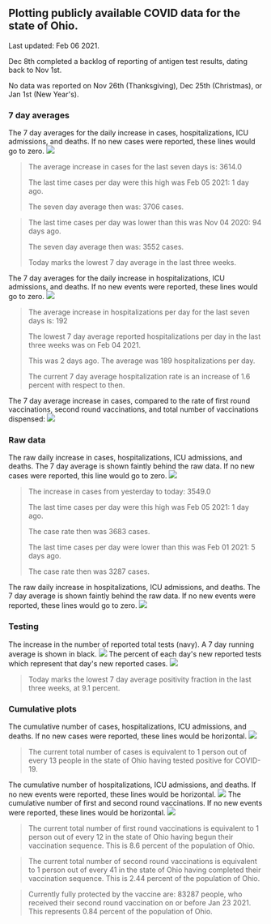 ## Plotting publicly available COVID data for the state of Ohio. 

Last updated: Feb 06 2021. 

Dec 8th completed a backlog of reporting of antigen test results, dating back to Nov 1st.

No data was reported on Nov 26th (Thanksgiving), Dec 25th (Christmas), or Jan 1st (New Year's).
### 7 day averages
The 7 day averages for the daily increase in cases, hospitalizations, ICU admissions, and deaths. If no new cases were reported, these lines would go to zero.
![](7dayaverage_cases.png)

>The average increase in cases for the last seven days is: 3614.0
>
>The last time cases per day were this high was Feb 05 2021: 1 day ago.
>
>The seven day average then was: 3706 cases.

>
>The last time cases per day was lower than this was Nov 04 2020: 94 days ago.
>
>The seven day average then was: 3552 cases.
>
>Today marks the lowest 7 day average in the last three weeks.

The 7 day averages for the daily increase in hospitalizations, ICU admissions, and deaths. If no new events were reported, these lines would go to zero.
![](7dayaverage_hospital.png)

>The average increase in hospitalizations per day for the last seven days is: 192
>
>The lowest 7 day average reported hospitalizations per day in the last three weeks was on Feb 04 2021.
>
>This was 2 days ago. The average was 189 hospitalizations per day.
>
>The current 7 day average hospitalization rate is an increase of 1.6 percent with respect to then.

The 7 day average increase in cases, compared to the rate of first round vaccinations, second round vaccinations, and total number of vaccinations dispensed:
![](DailyVaccinationsCases.png)

### Raw data
The raw daily increase in cases, hospitalizations, ICU admissions, and deaths. The 7 day average is shown faintly behind the raw data. If no new cases were reported, this line would go to zero.
![](DailyCases.png)

>The increase in cases from yesterday to today: 3549.0 
>
>The last time cases per day were this high was Feb 05 2021: 1 day ago. 
>
>The case rate then was 3683 cases.
>
>The last time cases per day were lower than this was Feb 01 2021: 5 days ago. 
>
>The case rate then was 3287 cases.

The raw daily increase in hospitalizations, ICU admissions, and deaths. The 7 day average is shown faintly behind the raw data. If no new events were reported, these lines would go to zero.
![](DailyHospitalizations.png)

### Testing

The increase in the number of reported total tests (navy). A 7 day running average is shown in black.
![](DailyTests.png)
The percent of each day's new reported tests which represent that day's new reported cases.
![](percentpositive_tests.png)

>Today marks the lowest 7 day average positivity fraction in the last three weeks, at 9.1 percent.

### Cumulative plots
The cumulative number of cases, hospitalizations, ICU admissions, and deaths. If no new cases were reported, these lines would be horizontal.
![](Cases.png)

>The current total number of cases is equivalent to 1 person out of every 13 people in the state of Ohio having tested positive for COVID-19.

The cumulative number of hospitalizations, ICU admissions, and deaths. If no new events were reported, these lines would be horizontal.
![](Hospitalizations.png)
The cumulative number of first and second round vaccinations. If no new events were reported, these lines would be horizontal.
![](Vaccinations.png)

>The current total number of first round vaccinations is equivalent to 1 person out of every 12 in the state of Ohio having begun their vaccination sequence.
>This is 8.6 percent of the population of Ohio.

>The current total number of second round vaccinations is equivalent to 1 person out of every 41 in the state of Ohio having completed their vaccination sequence.
>This is 2.44 percent of the population of Ohio.

>Currently fully protected by the vaccine are: 83287 people, who received their second round vaccination on or before Jan 23 2021.
>This represents 0.84 percent of the population of Ohio.

